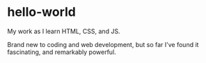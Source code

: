# hello-world
My work as I learn HTML, CSS, and JS.

Brand new to coding and web development, but so far I've found it fascinating, and remarkably powerful.
